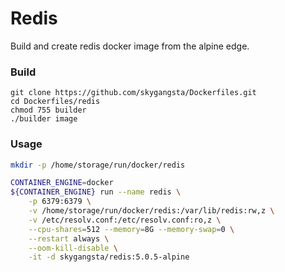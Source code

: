 # Redis

Build and create redis docker image from the alpine edge.

### Build
```shell
git clone https://github.com/skygangsta/Dockerfiles.git
cd Dockerfiles/redis
chmod 755 builder
./builder image
```

### Usage

```sh
mkdir -p /home/storage/run/docker/redis

CONTAINER_ENGINE=docker
${CONTAINER_ENGINE} run --name redis \
    -p 6379:6379 \
    -v /home/storage/run/docker/redis:/var/lib/redis:rw,z \
    -v /etc/resolv.conf:/etc/resolv.conf:ro,z \
    --cpu-shares=512 --memory=8G --memory-swap=0 \
    --restart always \
    --oom-kill-disable \
    -it -d skygangsta/redis:5.0.5-alpine
```
